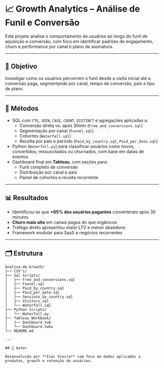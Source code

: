 # 📈 Growth Analytics – Análise de Funil e Conversão

Este projeto analisa o comportamento de usuários ao longo do funil de aquisição e conversão, com foco em identificar padrões de engajamento, churn e performance por canal e plano de assinatura.

---

## 🎯 Objetivo

Investigar como os usuários percorrem o funil desde a visita inicial até a conversão paga, segmentando por canal, tempo de conversão, país e tipo de plano.

---

## 🧪 Métodos

- SQL com `CTE`, `JOIN`, `CASE`, `COUNT`, `DISTINCT` e agregações aplicadas a:
  - Conversão direta vs. após 30min (`Free_and_conversions.sql`)
  - Segmentação por canal (`Funnel.sql`)
  - Cohortes (`Waterfall.sql`)
  - Receita por país e período (`Paid_by_country.sql`, `Paid_per_date.sql`)
- Python (`Waterfall.py`) para classificar usuários como novos, convertidos, ressuscitados ou churnados, com base em datas de eventos
- Dashboard final em **Tableau**, com seções para:
  - Funil completo de conversão
  - Distribuição por canal e país
  - Painel de cohortes e receita recorrente

---

## 📊 Resultados

- Identificou-se que **+65% dos usuários pagantes** converteram após 30 minutos
- **Churn mais alto** em canais pagos do que orgânicos
- Tráfego direto apresentou maior LTV e menor abandono
- Framework modular para SaaS e negócios recorrentes

---

## 🗂️ Estrutura

```
Analise-de-Growth/
├── CSV's/
├── Sql Scripts/
│   ├── Free_and_conversions.sql
│   ├── Funnel.sql
│   ├── Paid_by_country.sql
│   ├── Paid_per_date.sql
│   ├── Sessions_by_country.sql
│   ├── Visitors.sql
│   └── Waterfall.sql
├── Python Scripts/
│   └── Waterfall.py
├── Tableau Workbook/
│   ├── Dashboard.twb
│   └── Dashboard.twbx
└── README.md

---

## 👤 Autor

Desenvolvido por **Isac Vieira** com foco em dados aplicados a produtos, growth e retenção de usuários.
